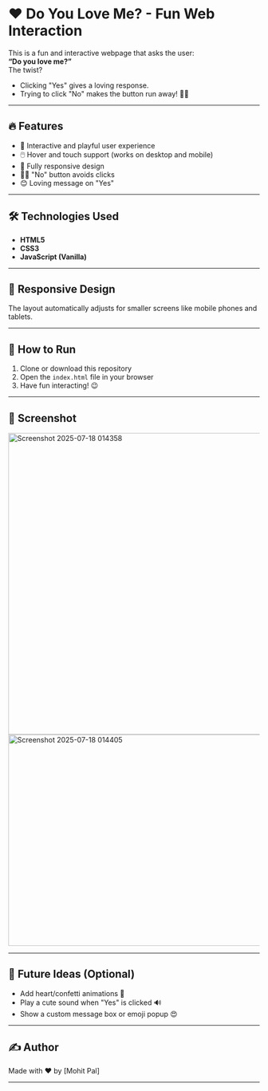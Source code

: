 # ❤️ Do You Love Me? - Fun Web Interaction

This is a fun and interactive webpage that asks the user:  
**“Do you love me?”**  
The twist?  
- Clicking "Yes" gives a loving response.  
- Trying to click "No" makes the button run away! 🏃‍♂️

---

## 🔥 Features

- 💖 Interactive and playful user experience
- 🖱️ Hover and touch support (works on desktop and mobile)
- 📱 Fully responsive design
- 🏃‍♂️ "No" button avoids clicks
- 😊 Loving message on "Yes"

---

## 🛠️ Technologies Used

- **HTML5**
- **CSS3**
- **JavaScript (Vanilla)**

---

## 📱 Responsive Design

The layout automatically adjusts for smaller screens like mobile phones and tablets.

---

## 📂 How to Run

1. Clone or download this repository
2. Open the `index.html` file in your browser
3. Have fun interacting! 😉

---

## 📸 Screenshot

<img width="1270" height="605" alt="Screenshot 2025-07-18 014358" src="https://github.com/user-attachments/assets/e743102a-bf85-4f63-be4d-03f490a0973a" />


<img width="792" height="424" alt="Screenshot 2025-07-18 014405" src="https://github.com/user-attachments/assets/8477544a-a783-4232-88cc-a701822112d3" />

---

## 🎉 Future Ideas (Optional)

- Add heart/confetti animations 🎊  
- Play a cute sound when "Yes" is clicked 🔊  
- Show a custom message box or emoji popup 😍  

---

## ✍️ Author

Made with ❤️ by [Mohit Pal]

---

